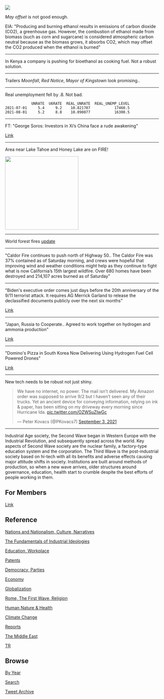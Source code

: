 <img src="https://drive.google.com/uc?export=view&id=1B2wf9R7AMH1d7Vw6e2mucLbIQ5NSjir7"/>


*May offset* is not good enough.

EIA: "Producing and burning ethanol results in emissions of carbon
dioxide (CO2), a greenhouse gas. However, the combustion of ethanol
made from biomass (such as corn and sugarcane) is considered
atmospheric carbon neutral because as the biomass grows, it absorbs
CO2, which may offset the CO2 produced when the ethanol is burned"

---

In Kenya a company is pushing for bioethanol as cooking fuel. Not a
robust solution.

---

Trailers *Moonfall*, *Red Notice*, *Mayor of Kingstown* look promising.. 

---

Real unemployment fell by .8. Not bad.

```
            UNRATE  U6RATE  REAL_UNRATE  REAL_UNEMP_LEVEL
2021-07-01     5.4     9.2    10.821707           17460.5
2021-08-01     5.2     8.8    10.090877           16300.5
```

---

FT: "George Soros: Investors in Xi’s China face a rude awakening"

[Link](https://www.ft.com/content/ecf7de34-e595-4814-9cbd-4a5119187330)

---

Area near Lake Tahoe and Honey Lake are on FIRE!

<img width="240" src="https://pbs.twimg.com/media/E-c4TDgXoAMZZEs?format=png&name=small"/>

---

World forest fires [update](2019/05/natdisaster.md#fires)

---

"Caldor Fire continues to push north of Highway 50.. The Caldor Fire
was 37% contained as of Saturday morning, and crews were hopeful that
improving wind and weather conditions might help as they continue to
fight what is now California’s 15th largest wildfire. Over 680 homes
have been destroyed and 214,107 acres burned as of Saturday"

---

"Biden's executive order comes just days before the 20th anniversary of
the 9/11 terrorist attack. It requires AG Merrick Garland to release
the declassified documents publicly over the next six months"

[Link](https://www.politico.com/news/2021/09/03/9-11-documents-declassification-509468)

---

"Japan, Russia to Cooperate.. Agreed to work together on hydrogen and
ammonia production"

[Link](https://bit.ly/3BziXzN)

---

"Domino's Pizza in South Korea Now Delivering Using Hydrogen Fuel Cell
Powered Drones"

[Link](https://bit.ly/3yy1uWn )

---

New tech needs to be robust not just shiny. 

<blockquote class="twitter-tweet"><p lang="en" dir="ltr">We have no internet, no power. The mail isn’t delivered. My Amazon order was supposed to arrive 9/2 but I haven’t seen any of their trucks. Yet an ancient device for conveying information, relying on ink &amp; paper, has been sitting on my driveway every morning since Hurricane Ida. <a href="https://t.co/OZWSuZIwGc">pic.twitter.com/OZWSuZIwGc</a></p>&mdash; Peter Kovacs (@PKovacs7) <a href="https://twitter.com/PKovacs7/status/1433815277981118464?ref_src=twsrc%5Etfw">September 3, 2021</a></blockquote> <script async src="https://platform.twitter.com/widgets.js" charset="utf-8"></script>

---

Industrial Age society, the Second Wave began in Western Europe with
the Industrial Revolution, and subsequently spread across the
world. Key aspects of Second Wave society are the nuclear family, a
factory-type education system and the corporation. The Third Wave is
the post-industrial society based on hi-tech with all its benefits and
adverse effects causing major attitude shifts in society. Institutions
are built around methods of production, so when a new wave arrives,
older structures around governance, education, health start to crumble
despite the best efforts of people working in them.

## For Members

[Link](https://thirdwave-members.herokuapp.com)

## Reference

[Nations and Nationalism, Culture, Narratives](/2013/02/nations-and-nationalism.md)

[The Fundamentals of Industrial Ideologies](/2011/04/fundamentals-of-industrial-ideologies.md)

[Education, Workplace](2017/09/education-workplace.md)

[Patents](/2018/09/patents.md)

[Democracy, Parties](/2016/11/democracy.md)

[Economy](/2018/05/economy.md)

[Globalization](/2018/09/globalization.md)

[Rome, The First Wave, Religion](/2017/12/rome.md)

[Human Nature & Health](/2020/07/human-nature.md)

[Climate Change](/2018/12/climate.md)

[Reports](/2019/05/reports.md)

[The Middle East](/2019/07/middleeast.md)

[TR](../tr)

## Browse

[By Year](years.md)

[Search](search.html)

[Tweet Archive](/tweets/README.md)


